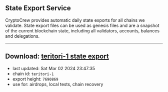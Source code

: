 ## State Export Service
CryptoCrew provides automatic daily state exports for all chains we validate. State export files can be used as genesis files and are a snapshot of the current blockchain state, including all validators, accounts, balances and delegations.

---
**Download: [teritori-1 state export](https://dl-eu2.ccvalidators.com/SERVICE/teritori/teritori-1_export_7690869.json)**
---

- last updated: Sat Mar 02 2024 23:47:35
- chain id: `teritori-1`
- export height: `7690869`
- use for: airdrops, local tests, chain recovery
